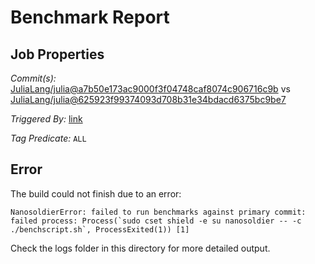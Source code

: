 # Benchmark Report

## Job Properties

*Commit(s):* [JuliaLang/julia@a7b50e173ac9000f3f04748caf8074c906716c9b](https://github.com/JuliaLang/julia/commit/a7b50e173ac9000f3f04748caf8074c906716c9b) vs [JuliaLang/julia@625923f99374093d708b31e34bdacd6375bc9be7](https://github.com/JuliaLang/julia/commit/625923f99374093d708b31e34bdacd6375bc9be7)

*Triggered By:* [link](https://github.com/JuliaLang/julia/pull/25630#issuecomment-359076153)

*Tag Predicate:* `ALL`

## Error

The build could not finish due to an error:

```
NanosoldierError: failed to run benchmarks against primary commit: failed process: Process(`sudo cset shield -e su nanosoldier -- -c ./benchscript.sh`, ProcessExited(1)) [1]
```

Check the logs folder in this directory for more detailed output.

